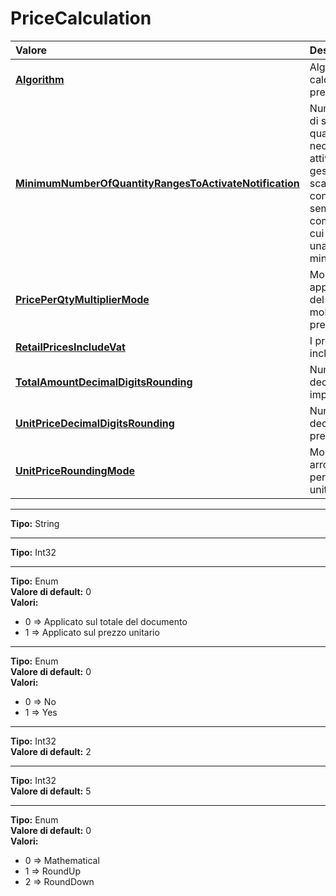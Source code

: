 # PriceCalculation

| Valore| Descrizione |
| :--- | :--- |
| [**Algorithm**](pricecalculation.md#algorithm) | Algoritmo per il calcolo dei prezzi |
| [**MinimumNumberOfQuantityRangesToActivateNotification**](pricecalculation.md#minimumnumberofquantityrangestoactivatenotification) | Numero minimo di scaglioni quantità necessari per attivare la gestione degli scaglioni (e non considerarli semplicemente come articoli di cui è richiesta una quantità minima) |
| [**PricePerQtyMultiplierMode**](pricecalculation.md#priceperqtymultipliermode) | Modalità di applicazione del moltiplicatore prezzi |
| [**RetailPricesIncludeVat**](pricecalculation.md#retailpricesincludevat) | I prezzi retail includono l'IVA |
| [**TotalAmountDecimalDigitsRounding**](pricecalculation.md#totalamountdecimaldigitsrounding) | Numero di cifre decimali negli importi totali |
| [**UnitPriceDecimalDigitsRounding**](pricecalculation.md#unitpricedecimaldigitsrounding) | Numero di cifre decimali nei prezzi unitari |
| [**UnitPriceRoundingMode**](pricecalculation.md#unitpriceroundingmode) | Modalità di arrotondamento per i prezzi unitaru |

-----
**Tipo:** String	 

-----
**Tipo:** Int32	 

-----
**Tipo:** Enum	 
**Valore di default:** 0	 
**Valori:**

* 0 => Applicato sul totale del documento
* 1 => Applicato sul prezzo unitario

-----
**Tipo:** Enum	 
**Valore di default:** 0	 
**Valori:**

* 0 => No
* 1 => Yes

-----
**Tipo:** Int32	 
**Valore di default:** 2	 

-----
**Tipo:** Int32	 
**Valore di default:** 5	 

-----
**Tipo:** Enum	 
**Valore di default:** 0	 
**Valori:**

* 0 => Mathematical
* 1 => RoundUp
* 2 => RoundDown

